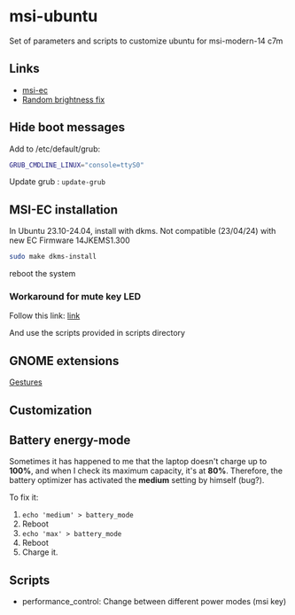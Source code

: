 # msi-ubuntu

Set of parameters and scripts to customize ubuntu for msi-modern-14 c7m

## Links

* [msi-ec](https://github.com/BeardOverflow/msi-ec)
* [Random brightness fix](https://askubuntu.com/a/1487963)

## Hide boot messages

Add to /etc/default/grub:

```bash
GRUB_CMDLINE_LINUX="console=ttyS0"
```

Update grub : `update-grub`

## MSI-EC installation

In Ubuntu 23.10-24.04, install with dkms. Not compatible (23/04/24) with new EC Firmware 14JKEMS1.300

```bash
sudo make dkms-install
```

reboot the system

### Workaround for mute key LED

Follow this link: [link](https://askubuntu.com/questions/125367/enabling-mic-mute-button-and-light-on-lenovo-thinkpads)

And use the scripts provided in scripts directory

## GNOME extensions

[Gestures](https://github.com/jamespo/gnome-gesture-improvements/releases/tag/gnome46)

## Customization

## Battery energy-mode

Sometimes it has happened to me that the laptop doesn't charge up to **100%**, and when I check its maximum capacity, it's at **80%**. Therefore, the battery optimizer has activated the **medium** setting by himself (bug?).

To fix it:

1. `echo 'medium' > battery_mode`
2. Reboot
3. `echo 'max' > battery_mode`
4. Reboot
5. Charge it.

## Scripts

* performance_control: Change between different power modes (msi key)

